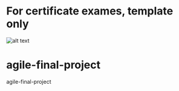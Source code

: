 # For certificate exames, template only #

![alt text]([http://url/to/img.png](https://github.com/jkaewprateep/agile-final-project/blob/main/07.png)https://github.com/jkaewprateep/agile-final-project/blob/main/07.png)


# agile-final-project
agile-final-project
